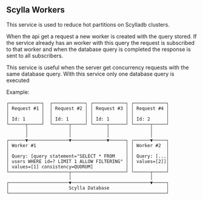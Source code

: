 ## Scylla Workers

This service is used to reduce hot partitions on Scylladb clusters.

When the api get a request a new worker is created with the query stored.
If the service already has an worker with this query the request is subscribed to that worker
and when the database query is completed the response is sent to all subscribers.

This service is useful when the server get concurrency requests with the same database query.
With this service only one database query is executed

Example:

```
┌────────────┐  ┌────────────┐ ┌────────────┐ ┌────────────┐
│ Request #1 │  │ Request #2 │ │ Request #3 │ │ Request #4 │
│            │  │            │ │            │ │            │
│ Id: 1      │  │ Id: 1      │ │ Id: 1      │ │ Id: 2      │
└──────┬─────┘  └──────┬─────┘ └─────┬──────┘ └──────┬─────┘
       │               │             │               │
       │               │             │               │
┌──────▼───────────────▼─────────────▼──────┐ ┌──────▼─────┐
│ Worker #1                                 │ │ Worker #2  │
│                                           │ │            │
│ Query: [query statement="SELECT * FROM    │ │ Query: [...│
│ users WHERE id=? LIMIT 1 ALLOW FILTERING" │ │ values=[2]]│
│ values=[1] consistency=QUORUM]            │ │            │
└──────────────────────┬────────────────────┘ └──────┬─────┘
                       │                             │
┌──────────────────────▼─────────────────────────────▼─────┐
│                      Scylla Database                     │
└──────────────────────────────────────────────────────────┘
```
